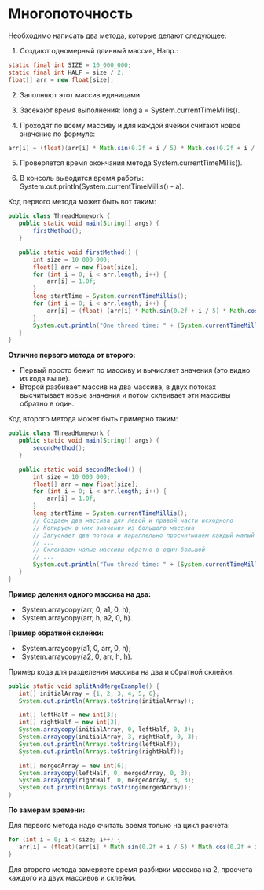 # Многопоточность

Необходимо написать два метода, которые делают следующее:

1. Создают одномерный длинный массив, Напр.:

```java
static final int SIZE = 10_000_000;
static final int HALF = size / 2;
float[] arr = new float[size];
```

2. Заполняют этот массив единицами.

3. Засекают время выполнения: long a = System.currentTimeMillis().

4. Проходят по всему массиву и для каждой ячейки считают новое значение по формуле:

```java
arr[i] = (float)(arr[i] * Math.sin(0.2f + i / 5) * Math.cos(0.2f + i / 5) * Math.cos(0.4f + i / 2));
```

5. Проверяется время окончания метода System.currentTimeMillis().

6. В консоль выводится время работы: System.out.println(System.currentTimeMillis() - a).

Код первого метода может быть вот таким:

```java
public class ThreadHomework {
   public static void main(String[] args) {
       firstMethod();
   }

   public static void firstMethod() {
       int size = 10_000_000;
       float[] arr = new float[size];
       for (int i = 0; i < arr.length; i++) {
           arr[i] = 1.0f;
       }
       long startTime = System.currentTimeMillis();
       for (int i = 0; i < arr.length; i++) {
           arr[i] = (float) (arr[i] * Math.sin(0.2f + i / 5) * Math.cos(0.2f + i / 5) * Math.cos(0.4f + i / 2));
       }
       System.out.println("One thread time: " + (System.currentTimeMillis() - startTime) + " ms.");
   }
}
```

**Отличие первого метода от второго:**

- Первый просто бежит по массиву и вычисляет значения (это видно из кода выше).
- Второй разбивает массив на два массива, в двух потоках высчитывает новые значения и потом склеивает эти массивы обратно в один.

Код второго метода может быть примерно таким:

```java
public class ThreadHomework {
   public static void main(String[] args) {
       secondMethod();
   }

   public static void secondMethod() {
       int size = 10_000_000;
       float[] arr = new float[size];
       for (int i = 0; i < arr.length; i++) {
           arr[i] = 1.0f;
       }
       long startTime = System.currentTimeMillis();
       // Создаем два массива для левой и правой части исходного
       // Копируем в них значения из большого массива
       // Запускает два потока и параллельно просчитываем каждый малый массив
       // ...
       // Склеиваем малые массивы обратно в один большой
       // ...
       System.out.println("Two thread time: " + (System.currentTimeMillis() - startTime) + " ms.");
   }
}
```

**Пример деления одного массива на два:**

- ​	System.arraycopy(arr, 0, a1, 0, h);
- ​	System.arraycopy(arr, h, a2, 0, h).

**Пример обратной склейки:**

- ​	System.arraycopy(a1, 0, arr, 0, h);
- ​	System.arraycopy(a2, 0, arr, h, h).

Пример кода для разделения массива на два и обратной склейки.

```java
public static void splitAndMergeExample() {
   int[] initialArray = {1, 2, 3, 4, 5, 6};
   System.out.println(Arrays.toString(initialArray));

   int[] leftHalf = new int[3];
   int[] rightHalf = new int[3];
   System.arraycopy(initialArray, 0, leftHalf, 0, 3);
   System.arraycopy(initialArray, 3, rightHalf, 0, 3);
   System.out.println(Arrays.toString(leftHalf));
   System.out.println(Arrays.toString(rightHalf));

   int[] mergedArray = new int[6];
   System.arraycopy(leftHalf, 0, mergedArray, 0, 3);
   System.arraycopy(rightHalf, 0, mergedArray, 3, 3);
   System.out.println(Arrays.toString(mergedArray));
}
```

**По замерам времени:**

Для первого метода надо считать время только на цикл расчета:

```java
for (int i = 0; i < size; i++) {
   arr[i] = (float)(arr[i] * Math.sin(0.2f + i / 5) * Math.cos(0.2f + i / 5) * Math.cos(0.4f + i / 2));
}
```
Для второго метода замеряете время разбивки массива на 2, просчета каждого из двух массивов и склейки.
